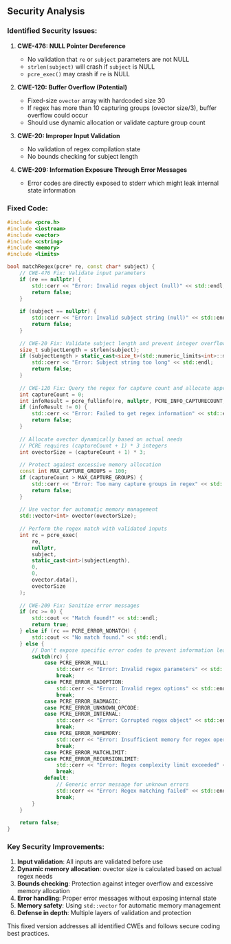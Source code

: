 ## Security Analysis

### Identified Security Issues:

1. **CWE-476: NULL Pointer Dereference**
   - No validation that `re` or `subject` parameters are not NULL
   - `strlen(subject)` will crash if `subject` is NULL
   - `pcre_exec()` may crash if `re` is NULL

2. **CWE-120: Buffer Overflow (Potential)**
   - Fixed-size `ovector` array with hardcoded size 30
   - If regex has more than 10 capturing groups (ovector size/3), buffer overflow could occur
   - Should use dynamic allocation or validate capture group count

3. **CWE-20: Improper Input Validation**
   - No validation of regex compilation state
   - No bounds checking for subject length

4. **CWE-209: Information Exposure Through Error Messages**
   - Error codes are directly exposed to stderr which might leak internal state information

### Fixed Code:

```cpp
#include <pcre.h>
#include <iostream>
#include <vector>
#include <cstring>
#include <memory>
#include <limits>

bool matchRegex(pcre* re, const char* subject) {
    // CWE-476 Fix: Validate input parameters
    if (re == nullptr) {
        std::cerr << "Error: Invalid regex object (null)" << std::endl;
        return false;
    }
    
    if (subject == nullptr) {
        std::cerr << "Error: Invalid subject string (null)" << std::endl;
        return false;
    }
    
    // CWE-20 Fix: Validate subject length and prevent integer overflow
    size_t subjectLength = strlen(subject);
    if (subjectLength > static_cast<size_t>(std::numeric_limits<int>::max())) {
        std::cerr << "Error: Subject string too long" << std::endl;
        return false;
    }
    
    // CWE-120 Fix: Query the regex for capture count and allocate appropriately
    int captureCount = 0;
    int infoResult = pcre_fullinfo(re, nullptr, PCRE_INFO_CAPTURECOUNT, &captureCount);
    if (infoResult != 0) {
        std::cerr << "Error: Failed to get regex information" << std::endl;
        return false;
    }
    
    // Allocate ovector dynamically based on actual needs
    // PCRE requires (captureCount + 1) * 3 integers
    int ovectorSize = (captureCount + 1) * 3;
    
    // Protect against excessive memory allocation
    const int MAX_CAPTURE_GROUPS = 100;
    if (captureCount > MAX_CAPTURE_GROUPS) {
        std::cerr << "Error: Too many capture groups in regex" << std::endl;
        return false;
    }
    
    // Use vector for automatic memory management
    std::vector<int> ovector(ovectorSize);
    
    // Perform the regex match with validated inputs
    int rc = pcre_exec(
        re, 
        nullptr, 
        subject, 
        static_cast<int>(subjectLength), 
        0, 
        0, 
        ovector.data(), 
        ovectorSize
    );
    
    // CWE-209 Fix: Sanitize error messages
    if (rc >= 0) {
        std::cout << "Match found!" << std::endl;
        return true;
    } else if (rc == PCRE_ERROR_NOMATCH) {
        std::cout << "No match found." << std::endl;
    } else {
        // Don't expose specific error codes to prevent information leakage
        switch(rc) {
            case PCRE_ERROR_NULL:
                std::cerr << "Error: Invalid regex parameters" << std::endl;
                break;
            case PCRE_ERROR_BADOPTION:
                std::cerr << "Error: Invalid regex options" << std::endl;
                break;
            case PCRE_ERROR_BADMAGIC:
            case PCRE_ERROR_UNKNOWN_OPCODE:
            case PCRE_ERROR_INTERNAL:
                std::cerr << "Error: Corrupted regex object" << std::endl;
                break;
            case PCRE_ERROR_NOMEMORY:
                std::cerr << "Error: Insufficient memory for regex operation" << std::endl;
                break;
            case PCRE_ERROR_MATCHLIMIT:
            case PCRE_ERROR_RECURSIONLIMIT:
                std::cerr << "Error: Regex complexity limit exceeded" << std::endl;
                break;
            default:
                // Generic error message for unknown errors
                std::cerr << "Error: Regex matching failed" << std::endl;
                break;
        }
    }
    
    return false;
}
```

### Key Security Improvements:

1. **Input validation**: All inputs are validated before use
2. **Dynamic memory allocation**: ovector size is calculated based on actual regex needs
3. **Bounds checking**: Protection against integer overflow and excessive memory allocation
4. **Error handling**: Proper error messages without exposing internal state
5. **Memory safety**: Using `std::vector` for automatic memory management
6. **Defense in depth**: Multiple layers of validation and protection

This fixed version addresses all identified CWEs and follows secure coding best practices.